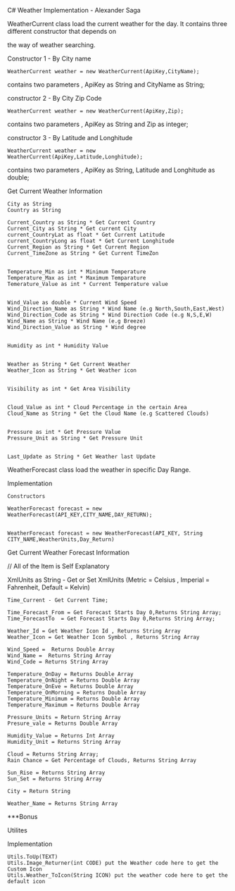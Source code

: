 C# Weather Implementation - Alexander Saga


WeatherCurrent class load the current weather for the day. It contains three different constructor that depends on 

the way of weather searching.

Constructor 1 - By City name

	WeatherCurrent weather = new WeatherCurrent(ApiKey,CityName);

contains two parameters , ApiKey as String and CityName as String;

constructor 2 - By City Zip Code

	WeatherCurrent weather = new WeatherCurrent(ApiKey,Zip);

contains two parameters , ApiKey as String and Zip as integer;

constructor 3 - By Latitude and Longhitude

	WeatherCurrent weather = new WeatherCurrent(ApiKey,Latitude,Longhitude);

contains two parameters , ApiKey as String, Latitude and Longhitude as double;

Get Current Weather Information

	City as String
	Country as String

	Current_Country as String * Get Current Country
	Current_City as String * Get current City
	current_CountryLat as float * Get Current Latitude
	current_CountryLong as float * Get Current Longhitude
	Current_Region as String * Get Current Region
	Current_TimeZone as String * Get Current TimeZon


	Temperature_Min as int * Minimum Temperature
	Temperature_Max as int * Maximum Temparature
	Temerature_Value as int * Current Temperature value


	Wind_Value as double * Current Wind Speed
	Wind_Direction_Name as String * Wind Name (e.g North,South,East,West)
	Wind_Direction_Code as String * Wind Direction Code (e.g N,S,E,W)
	Wind_Name as String * Wind Name (e.g Breeze)
	Wind_Direction_Value as String * Wind degree


	Humidity as int * Humidity Value


	Weather as String * Get Current Weather
	Weather_Icon as String * Get Weather icon


	Visibility as int * Get Area Visibility


	Cloud_Value as int * Cloud Percentage in the certain Area
	Cloud_Name as String * Get the Cloud Name (e.g Scattered Clouds)


	Pressure as int * Get Pressure Value
	Pressure_Unit as String * Get Pressure Unit


	Last_Update as String * Get Weather last Update


WeatherForecast class load the weather in specific Day Range. 

Implementation
   
    Constructors
	
	WeatherForecast forecast = new WeatherForecast(API_KEY,CITY_NAME,DAY_RETURN);
	

	WeatherForecast forecast = new WeatherForecast(API_KEY, String CITY_NAME,WeatherUnits,Day_Return)


Get Current Weather Forecast Information

// All of the Item is Self Explanatory

XmlUnits as String  - Get or Set XmlUnits (Metric = Celsius , Imperial = Fahrenheit, Default = Kelvin)

	Time_Current - Get Current Time;

	Time_Forecast_From = Get Forecast Starts Day 0,Returns String Array;
	Time_ForecastTo  = Get Forecast Starts Day 0,Returns String Array;

	Weather_Id = Get Weather Icon Id , Returns String Array
	Weather_Icon = Get Weather Icon Symbol , Returns String Array
	
	Wind_Speed =  Returns Double Array
	Wind_Name =  Returns String Array
	Wind_Code = Returns String Array

	Temperature_OnDay = Returns Double Array
	Temperature_OnNight = Returns Double Array
	Temperature_OnEve = Returns Double Array
	Temperature_OnMorning = Returns Double Array
	Temperature_Minimum = Returns Double Array
	Temperature_Maximum = Returns Double Array

	Pressure_Units = Return String Array
	Presure_vale = Returns Double Array

	Humidity_Value = Returns Int Array
	Humidity_Unit = Returns String Array

	Cloud = Returns String Array;
	Rain Chance = Get Percentage of Clouds, Returns String Array

	Sun_Rise = Returns String Array
	Sun_Set = Returns String Array

	City = Return String

	Weather_Name = Returns String Array


***Bonus

Utilites

Implementation

	Utils.ToUp(TEXT)
	Utils.Image_Returner(int CODE) put the Weather code here to get the Custom Icon
	Utils.Weather_ToIcon(String ICON) put the weather code here to get the default icon
		
 
